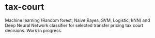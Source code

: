 # tax-court
Machine learning (Random forest, Naive Bayes, SVM, Logistic, kNN) and Deep Neural Network classifier for selected transfer pricing tax court decisions. Work in progress.